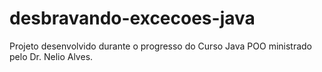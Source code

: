 # desbravando-excecoes-java
Projeto desenvolvido durante o progresso do Curso Java POO ministrado pelo Dr. Nelio Alves.
